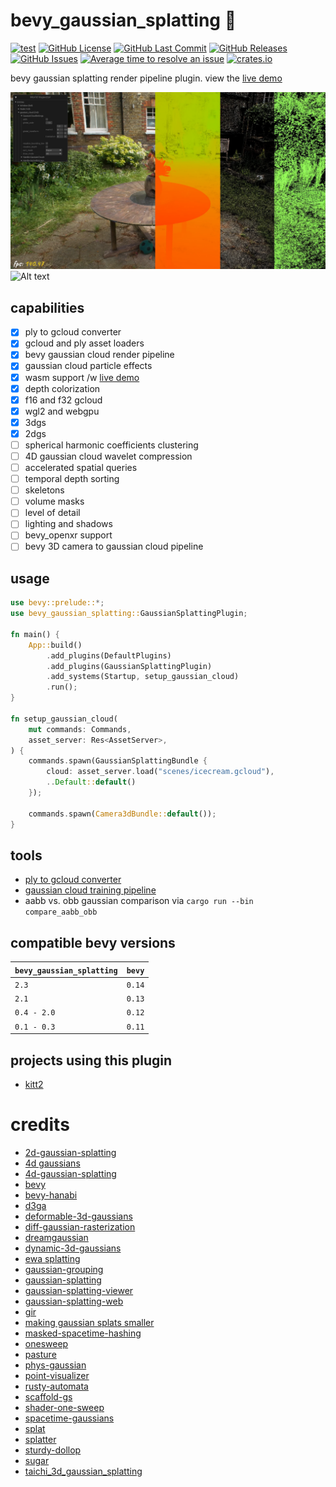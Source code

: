 # bevy_gaussian_splatting 🌌

[![test](https://github.com/mosure/bevy_gaussian_splatting/workflows/test/badge.svg)](https://github.com/Mosure/bevy_gaussian_splatting/actions?query=workflow%3Atest)
[![GitHub License](https://img.shields.io/github/license/mosure/bevy_gaussian_splatting)](https://raw.githubusercontent.com/mosure/bevy_gaussian_splatting/main/LICENSE)
[![GitHub Last Commit](https://img.shields.io/github/last-commit/mosure/bevy_gaussian_splatting)](https://github.com/mosure/bevy_gaussian_splatting)
[![GitHub Releases](https://img.shields.io/github/v/release/mosure/bevy_gaussian_splatting?include_prereleases&sort=semver)](https://github.com/mosure/bevy_gaussian_splatting/releases)
[![GitHub Issues](https://img.shields.io/github/issues/mosure/bevy_gaussian_splatting)](https://github.com/mosure/bevy_gaussian_splatting/issues)
[![Average time to resolve an issue](https://isitmaintained.com/badge/resolution/mosure/bevy_gaussian_splatting.svg)](http://isitmaintained.com/project/mosure/bevy_gaussian_splatting)
[![crates.io](https://img.shields.io/crates/v/bevy_gaussian_splatting.svg)](https://crates.io/crates/bevy_gaussian_splatting)

bevy gaussian splatting render pipeline plugin. view the [live demo](https://mosure.github.io/bevy_gaussian_splatting?input_file=scenes/go_board.gcloud)

![Alt text](docs/bevy_gaussian_splatting_demo.webp)
![Alt text](docs/go.gif)


## capabilities

- [X] ply to gcloud converter
- [X] gcloud and ply asset loaders
- [X] bevy gaussian cloud render pipeline
- [X] gaussian cloud particle effects
- [X] wasm support /w [live demo](https://mosure.github.io/bevy_gaussian_splatting/index.html?arg1=cactus.gcloud)
- [X] depth colorization
- [X] f16 and f32 gcloud
- [X] wgl2 and webgpu
- [X] 3dgs
- [X] 2dgs
- [ ] spherical harmonic coefficients clustering
- [ ] 4D gaussian cloud wavelet compression
- [ ] accelerated spatial queries
- [ ] temporal depth sorting
- [ ] skeletons
- [ ] volume masks
- [ ] level of detail
- [ ] lighting and shadows
- [ ] bevy_openxr support
- [ ] bevy 3D camera to gaussian cloud pipeline

## usage

```rust
use bevy::prelude::*;
use bevy_gaussian_splatting::GaussianSplattingPlugin;

fn main() {
    App::build()
        .add_plugins(DefaultPlugins)
        .add_plugins(GaussianSplattingPlugin)
        .add_systems(Startup, setup_gaussian_cloud)
        .run();
}

fn setup_gaussian_cloud(
    mut commands: Commands,
    asset_server: Res<AssetServer>,
) {
    commands.spawn(GaussianSplattingBundle {
        cloud: asset_server.load("scenes/icecream.gcloud"),
        ..Default::default()
    });

    commands.spawn(Camera3dBundle::default());
}
```

## tools

- [ply to gcloud converter](tools/README.md#ply-to-gcloud-converter)
- [gaussian cloud training pipeline](https://github.com/mosure/burn_gaussian_splatting)
- aabb vs. obb gaussian comparison via `cargo run --bin compare_aabb_obb`


## compatible bevy versions

| `bevy_gaussian_splatting` | `bevy` |
| :--                       | :--    |
| `2.3`                     | `0.14` |
| `2.1`                     | `0.13` |
| `0.4 - 2.0`               | `0.12` |
| `0.1 - 0.3`               | `0.11` |

## projects using this plugin
- [kitt2](https://github.com/cs50victor/kitt2)

# credits

- [2d-gaussian-splatting](https://github.com/hbb1/2d-gaussian-splatting)
- [4d gaussians](https://github.com/hustvl/4DGaussians)
- [4d-gaussian-splatting](https://fudan-zvg.github.io/4d-gaussian-splatting/)
- [bevy](https://github.com/bevyengine/bevy)
- [bevy-hanabi](https://github.com/djeedai/bevy_hanabi)
- [d3ga](https://zielon.github.io/d3ga/)
- [deformable-3d-gaussians](https://github.com/ingra14m/Deformable-3D-Gaussians)
- [diff-gaussian-rasterization](https://github.com/graphdeco-inria/diff-gaussian-rasterization)
- [dreamgaussian](https://github.com/dreamgaussian/dreamgaussian)
- [dynamic-3d-gaussians](https://github.com/JonathonLuiten/Dynamic3DGaussians)
- [ewa splatting](https://www.cs.umd.edu/~zwicker/publications/EWASplatting-TVCG02.pdf)
- [gaussian-grouping](https://github.com/lkeab/gaussian-grouping)
- [gaussian-splatting](https://github.com/graphdeco-inria/gaussian-splatting)
- [gaussian-splatting-viewer](https://github.com/limacv/GaussianSplattingViewer/tree/main)
- [gaussian-splatting-web](https://github.com/cvlab-epfl/gaussian-splatting-web)
- [gir](https://3dgir.github.io/)
- [making gaussian splats smaller](https://aras-p.info/blog/2023/09/13/Making-Gaussian-Splats-smaller/)
- [masked-spacetime-hashing](https://github.com/masked-spacetime-hashing/msth)
- [onesweep](https://arxiv.org/ftp/arxiv/papers/2206/2206.01784.pdf)
- [pasture](https://github.com/Mortano/pasture)
- [phys-gaussian](https://xpandora.github.io/PhysGaussian/)
- [point-visualizer](https://github.com/mosure/point-visualizer)
- [rusty-automata](https://github.com/mosure/rusty-automata)
- [scaffold-gs](https://city-super.github.io/scaffold-gs/)
- [shader-one-sweep](https://github.com/b0nes164/ShaderOneSweep)
- [spacetime-gaussians](https://github.com/oppo-us-research/SpacetimeGaussians)
- [splat](https://github.com/antimatter15/splat)
- [splatter](https://github.com/Lichtso/splatter)
- [sturdy-dollop](https://github.com/mosure/sturdy-dollop)
- [sugar](https://github.com/Anttwo/SuGaR)
- [taichi_3d_gaussian_splatting](https://github.com/wanmeihuali/taichi_3d_gaussian_splatting)
